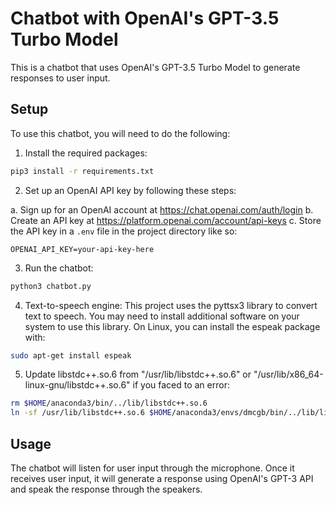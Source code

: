 # Chatbot with OpenAI's GPT-3.5 Turbo Model

This is a chatbot that uses OpenAI's GPT-3.5 Turbo Model to generate responses to user input.

## Setup

To use this chatbot, you will need to do the following:

1. Install the required packages:

```bash
pip3 install -r requirements.txt
```

2. Set up an OpenAI API key by following these steps:

a. Sign up for an OpenAI account at https://chat.openai.com/auth/login
b. Create an API key at https://platform.openai.com/account/api-keys
c. Store the API key in a `.env` file in the project directory like so:

   ```
   OPENAI_API_KEY=your-api-key-here
   ```

3. Run the chatbot:

```bash
python3 chatbot.py
````

4. Text-to-speech engine: This project uses the pyttsx3 library to convert text to speech. You may need to install additional software on your system to use this library. On Linux, you can install the espeak package with:

```bash
sudo apt-get install espeak
```

5. Update libstdc++.so.6 from "/usr/lib/libstdc++.so.6" or "/usr/lib/x86_64-linux-gnu/libstdc++.so.6" if you faced to an error:

```bash
rm $HOME/anaconda3/bin/../lib/libstdc++.so.6
ln -sf /usr/lib/libstdc++.so.6 $HOME/anaconda3/envs/dmcgb/bin/../lib/libstdc++.so.6
```

## Usage

The chatbot will listen for user input through the microphone. Once it receives user input, it will generate a response using OpenAI's GPT-3 API and speak the response through the speakers.
